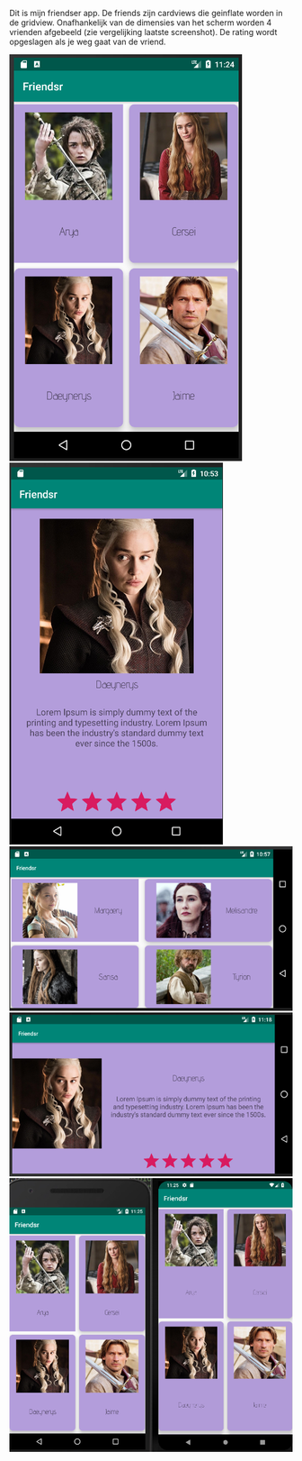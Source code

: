 Dit is mijn friendser app. De friends zijn cardviews die geinflate worden in de gridview.
Onafhankelijk van de dimensies van het scherm worden 4 vrienden afgebeeld (zie vergelijking laatste screenshot).
De rating wordt opgeslagen als je weg gaat van de vriend.



![](doc/fren1.png)
![](doc/fren2.png)
![](doc/fren_land.png)
![](doc/fren_land2.png)
![](doc/fren_compare.png)